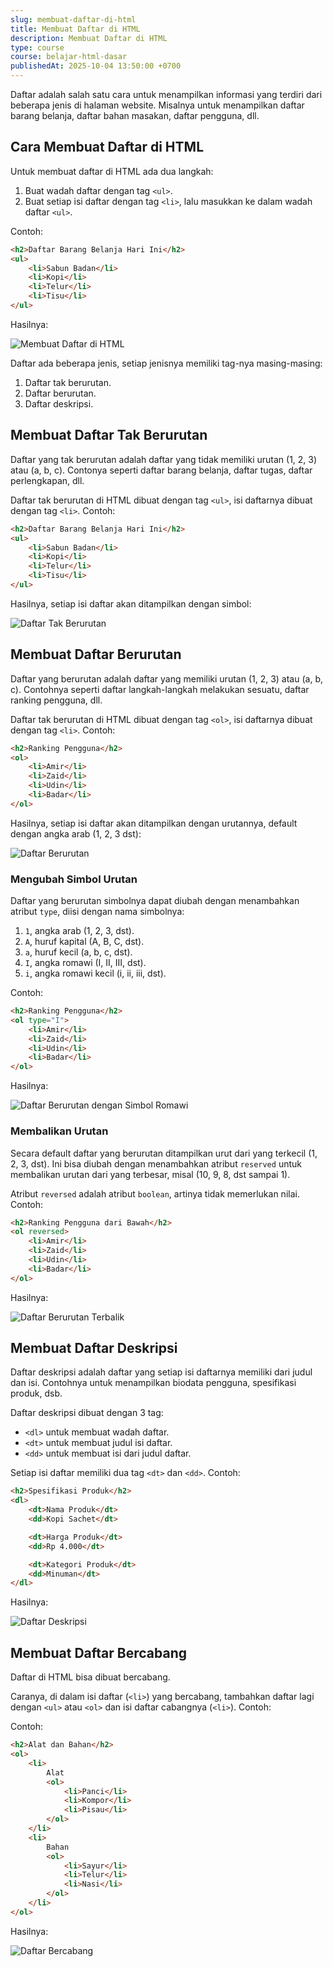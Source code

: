 ```yaml
---
slug: membuat-daftar-di-html
title: Membuat Daftar di HTML
description: Membuat Daftar di HTML
type: course
course: belajar-html-dasar
publishedAt: 2025-10-04 13:50:00 +0700
---
```


Daftar adalah salah satu cara untuk menampilkan informasi yang terdiri dari beberapa jenis di halaman website. Misalnya untuk menampilkan daftar barang belanja, daftar bahan masakan, daftar pengguna, dll.

## Cara Membuat Daftar di HTML

Untuk membuat daftar di HTML ada dua langkah:

1. Buat wadah daftar dengan tag `<ul>`.
2. Buat setiap isi daftar dengan tag `<li>`, lalu masukkan ke dalam wadah daftar `<ul>`.

Contoh:

```html
<h2>Daftar Barang Belanja Hari Ini</h2>
<ul>
    <li>Sabun Badan</li>
    <li>Kopi</li>
    <li>Telur</li>
    <li>Tisu</li>
</ul>
```

Hasilnya:

![Membuat Daftar di HTML](./images/9-membuat-daftar-di-html/membuat-daftar-di-html.png)

Daftar ada beberapa jenis, setiap jenisnya memiliki tag-nya masing-masing:

1. Daftar tak berurutan.
2. Daftar berurutan.
3. Daftar deskripsi.

## Membuat Daftar Tak Berurutan

Daftar yang tak berurutan adalah daftar yang tidak memiliki urutan (1, 2, 3) atau (a, b, c). Contonya seperti daftar barang belanja, daftar tugas, daftar perlengkapan, dll.

Daftar tak berurutan di HTML dibuat dengan tag `<ul>`, isi daftarnya dibuat dengan tag `<li>`. Contoh:

```html
<h2>Daftar Barang Belanja Hari Ini</h2>
<ul>
    <li>Sabun Badan</li>
    <li>Kopi</li>
    <li>Telur</li>
    <li>Tisu</li>
</ul>
```

Hasilnya, setiap isi daftar akan ditampilkan dengan simbol:

![Daftar Tak Berurutan](./images/9-membuat-daftar-di-html/membuat-daftar-di-html.png)

## Membuat Daftar Berurutan

Daftar yang berurutan adalah daftar yang memiliki urutan (1, 2, 3) atau (a, b, c). Contohnya seperti daftar langkah-langkah melakukan sesuatu, daftar ranking pengguna, dll.

Daftar tak berurutan di HTML dibuat dengan tag `<ol>`, isi daftarnya dibuat dengan tag `<li>`. Contoh:

```html
<h2>Ranking Pengguna</h2>
<ol>
    <li>Amir</li>
    <li>Zaid</li>
    <li>Udin</li>
    <li>Badar</li>
</ol>
```

Hasilnya, setiap isi daftar akan ditampilkan dengan urutannya, default dengan angka arab (1, 2, 3 dst):

![Daftar Berurutan](./images/9-membuat-daftar-di-html/daftar-berurutan.png)

### Mengubah Simbol Urutan

Daftar yang berurutan simbolnya dapat diubah dengan menambahkan atribut `type`, diisi dengan nama simbolnya:

1. `1`, angka arab (1, 2, 3, dst).
2. `A`, huruf kapital (A, B, C, dst).
3. `a`, huruf kecil (a, b, c, dst).
4. `I`, angka romawi (I, II, III, dst).
5. `i`, angka romawi kecil (i, ii, iii, dst).

Contoh:

```html
<h2>Ranking Pengguna</h2>
<ol type="I">
    <li>Amir</li>
    <li>Zaid</li>
    <li>Udin</li>
    <li>Badar</li>
</ol>
```

Hasilnya:

![Daftar Berurutan dengan Simbol Romawi](./images/9-membuat-daftar-di-html/daftar-berurutan-ubah-simbol.png)

### Membalikan Urutan

Secara default daftar yang berurutan ditampilkan urut dari yang terkecil (1, 2, 3, dst). Ini bisa diubah dengan menambahkan atribut `reserved` untuk membalikan urutan dari yang terbesar, misal (10, 9, 8, dst sampai 1).

Atribut `reversed` adalah atribut `boolean`, artinya tidak memerlukan nilai. Contoh:

```html
<h2>Ranking Pengguna dari Bawah</h2>
<ol reversed>
    <li>Amir</li>
    <li>Zaid</li>
    <li>Udin</li>
    <li>Badar</li>
</ol>
```

Hasilnya:

![Daftar Berurutan Terbalik](./images/9-membuat-daftar-di-html/daftar-berurutan-terbalik.png)

## Membuat Daftar Deskripsi

Daftar deskripsi adalah daftar yang setiap isi daftarnya memiliki dari judul dan isi. Contohnya untuk menampilkan biodata pengguna, spesifikasi produk, dsb. 

Daftar deskripsi dibuat dengan 3 tag:

- `<dl>` untuk membuat wadah daftar.
- `<dt>` untuk membuat judul isi daftar.
- `<dd>` untuk membuat isi dari judul daftar.

Setiap isi daftar memiliki dua tag `<dt>` dan `<dd>`. Contoh:

```html
<h2>Spesifikasi Produk</h2>
<dl>
    <dt>Nama Produk</dt>
    <dd>Kopi Sachet</dt>

    <dt>Harga Produk</dt>
    <dd>Rp 4.000</dt>

    <dt>Kategori Produk</dt>
    <dd>Minuman</dt>
</dl>
```

Hasilnya:

![Daftar Deskripsi](./images/9-membuat-daftar-di-html/daftar-deskripsi.png)

## Membuat Daftar Bercabang

Daftar di HTML bisa dibuat bercabang.

Caranya, di dalam isi daftar (`<li>`) yang bercabang, tambahkan daftar lagi dengan `<ul>` atau `<ol>` dan isi daftar cabangnya (`<li>`). Contoh:

Contoh:

```html
<h2>Alat dan Bahan</h2>
<ol>
    <li>
        Alat
        <ol>
            <li>Panci</li>
            <li>Kompor</li>
            <li>Pisau</li>
        </ol>
    </li>
    <li>
        Bahan
        <ol>
            <li>Sayur</li>
            <li>Telur</li>
            <li>Nasi</li>
        </ol>
    </li>
</ol>
```

Hasilnya:

![Daftar Bercabang](./images/9-membuat-daftar-di-html/daftar-bercabang.png)